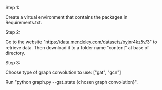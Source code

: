 Step 1:

Create a virtual environment that contains the packages in Requirements.txt.

Step 2:

Go to the website "https://data.mendeley.com/datasets/byjnr4kz5v/3" to retrieve data. Then download it to a folder name "content" at base of directory.

Step 3:

Choose type of graph convolution to use: ["gat", "gcn"]

Run "python graph.py --gat_state {chosen graph convolution}".
